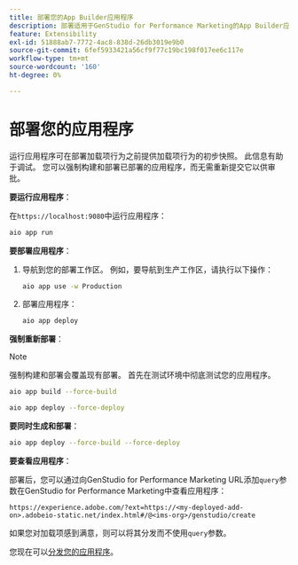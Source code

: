 ```yaml
---
title: 部署您的App Builder应用程序
description: 部署适用于GenStudio for Performance Marketing的App Builder应用程序或加载项。
feature: Extensibility
exl-id: 51888ab7-7772-4ac8-838d-26db3019e9b0
source-git-commit: 6fef5933421a56cf9f77c19bc198f017ee6c117e
workflow-type: tm+mt
source-wordcount: '160'
ht-degree: 0%

---
```


# 部署您的应用程序

运行应用程序可在部署加载项行为之前提供加载项行为的初步快照。 此信息有助于调试。 您可以强制构建和部署已部署的应用程序，而无需重新提交它以供审批。

**要运行应用程序**：

在`https://localhost:9080`中运行应用程序：

```bash
aio app run
```

**要部署应用程序**：

1. 导航到您的部署工作区。 例如，要导航到生产工作区，请执行以下操作：

   ```bash
   aio app use -w Production
   ```

1. 部署应用程序：

   ```bash
   aio app deploy
   ```

**强制重新部署**：

>[!NOTE]
>
>强制构建和部署会覆盖现有部署。 首先在测试环境中彻底测试您的应用程序。

```bash
aio app build --force-build
```

```bash
aio app deploy --force-deploy
```

**要同时生成和部署**：

```bash
aio app deploy --force-build --force-deploy
```

**要查看应用程序**：

部署后，您可以通过向GenStudio for Performance Marketing URL添加`query`参数在GenStudio for Performance Marketing中查看应用程序：

`https://experience.adobe.com/?ext=https://<my-deployed-add-on>.adobeio-static.net/index.html#/@<ims-org>/genstudio/create`

如果您对加载项感到满意，则可以将其分发而不使用`query`参数。

您现在可以[分发您的应用程序](distribute-app.md)。
